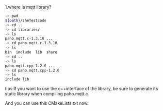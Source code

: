 1.where is mqtt library?

```bash
-> pwd
${path}/sheTestcode
-> cd ..
-> cd libraries/
-> ls
paho.mqtt.c-1.3.10 ...
-> cd paho.mqtt.c-1.3.10
-> ls
bin  include  lib  share
-> cd ..
-> ls
paho.mqtt.cpp-1.2.0 ...
-> cd paho.mqtt.cpp-1.2.0
-> ls
include lib
```
tips:If you want to use the c++interface of the library, be sure to generate its static library when compiling paho.mqtt.c

And you can use this CMakeLists.txt now.

